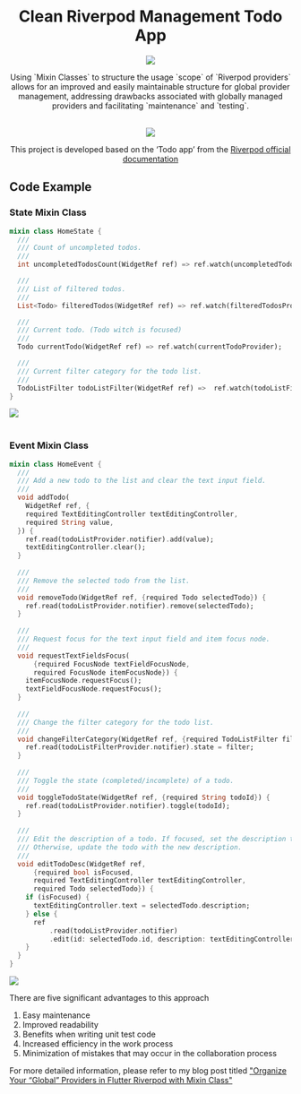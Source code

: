 <h1 align="center">Clean Riverpod Management Todo App</h1>
<p align="center"><img src="https://velog.velcdn.com/images/ximya_hf/post/0c586f6b-e197-4311-8141-923af6b5dedd/image.png"/></p>
<p align="center">
Using `Mixin Classes` to structure the usage `scope` of `Riverpod providers` allows for an improved and easily maintainable structure for global provider management, addressing drawbacks associated with globally managed providers and facilitating `maintenance` and `testing`.





<br/>
<br/>
    


<p align="center"><img src="https://velog.velcdn.com/images/ximya_hf/post/0e15fb75-ed13-4b1e-a3e7-787ee14ece05/image.png"/></p>
<p align="center">
This project is developed based on the ‘Todo app’ from the <a href="https://riverpod.dev/docs/introduction/getting_started">Riverpod official documentation <a/>



## Code Example

### State Mixin Class

```dart
mixin class HomeState {
  ///  
  /// Count of uncompleted todos.  
  ///  
  int uncompletedTodosCount(WidgetRef ref) => ref.watch(uncompletedTodosCountProvider);

  ///  
  /// List of filtered todos.  
  ///  
  List<Todo> filteredTodos(WidgetRef ref) => ref.watch(filteredTodosProvider);

  ///  
  /// Current todo. (Todo witch is focused)  
  ///  
  Todo currentTodo(WidgetRef ref) => ref.watch(currentTodoProvider);

  ///  
  /// Current filter category for the todo list.  
  ///  
  TodoListFilter todoListFilter(WidgetRef ref) =>  ref.watch(todoListFilterProvider);
}
```
<img src="https://velog.velcdn.com/images/ximya_hf/post/417f4b29-3363-4bfc-95a2-0ca8d99beea7/image.png">

<br/>
<br/>


### Event Mixin Class
```dart
mixin class HomeEvent {  
  ///  
  /// Add a new todo to the list and clear the text input field.  
  ///  
  void addTodo(  
    WidgetRef ref, {  
    required TextEditingController textEditingController,  
    required String value,  
  }) {  
    ref.read(todoListProvider.notifier).add(value);  
    textEditingController.clear();  
  }  
  
  ///  
  /// Remove the selected todo from the list.  
  ///  
  void removeTodo(WidgetRef ref, {required Todo selectedTodo}) {  
    ref.read(todoListProvider.notifier).remove(selectedTodo);  
  }  
  
  ///  
  /// Request focus for the text input field and item focus node.  
  ///  
  void requestTextFieldsFocus(  
      {required FocusNode textFieldFocusNode,  
      required FocusNode itemFocusNode}) {  
    itemFocusNode.requestFocus();  
    textFieldFocusNode.requestFocus();  
  }  
  
  ///  
  /// Change the filter category for the todo list.  
  ///  
  void changeFilterCategory(WidgetRef ref, {required TodoListFilter filter}) {  
    ref.read(todoListFilterProvider.notifier).state = filter;  
  }  
  
  ///  
  /// Toggle the state (completed/incomplete) of a todo.  
  ///  
  void toggleTodoState(WidgetRef ref, {required String todoId}) {  
    ref.read(todoListProvider.notifier).toggle(todoId);  
  }  
  
  ///  
  /// Edit the description of a todo. If focused, set the description to the current value. 
  /// Otherwise, update the todo with the new description.  
  ///  
  void editTodoDesc(WidgetRef ref,  
      {required bool isFocused,  
      required TextEditingController textEditingController,  
      required Todo selectedTodo}) {  
    if (isFocused) {  
      textEditingController.text = selectedTodo.description;  
    } else {  
      ref  
          .read(todoListProvider.notifier)  
          .edit(id: selectedTodo.id, description: textEditingController.text);  
    }  
  }  
}
```
<img src="https://velog.velcdn.com/images/ximya_hf/post/d4eb3d15-e997-45b0-a364-c3dee6354e57/image.png">


There are five significant advantages to this approach

1. Easy maintenance
2. Improved readability
3. Benefits when writing unit test code
4. Increased efficiency in the work process
5. Minimization of mistakes that may occur in the collaboration process


For more detailed information, please refer to my blog post titled <a href="https://medium.com/@ximya/organize-your-global-providers-in-flutter-riverpod-with-mixin-class-562ae2aa3376">"Organize Your “Global” Providers in Flutter Riverpod with Mixin Class"<a/>
